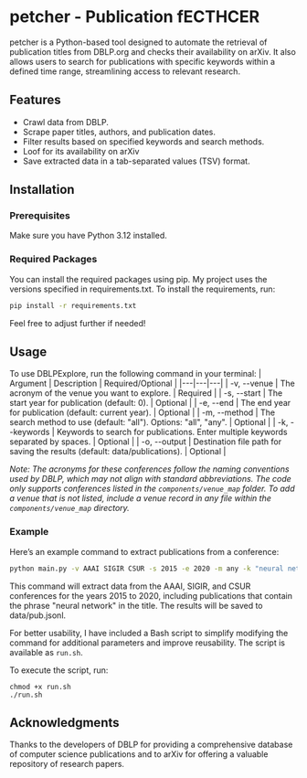 # petcher - Publication fECTHCER #

petcher is a Python-based tool designed to automate the retrieval of publication titles from DBLP.org and checks their availability on arXiv. It also allows users to search for publications with specific keywords within a defined time range, streamlining access to relevant research.

## Features

- Crawl data from DBLP.
- Scrape paper titles, authors, and publication dates.
- Filter results based on specified keywords and search methods.
- Loof for its availability on arXiv
- Save extracted data in a tab-separated values (TSV) format.

## Installation

### Prerequisites

Make sure you have Python 3.12 installed. 

### Required Packages

You can install the required packages using pip. My project uses the versions specified in requirements.txt. To install the requirements, run:
```bash
pip install -r requirements.txt
```
Feel free to adjust further if needed!

## Usage
To use DBLPExplore, run the following command in your terminal:
| Argument | Description | Required/Optional |
|---|---|---|
| -v, --venue | The acronym of the venue you want to explore. | Required |
| -s, --start | The start year for publication (default: 0). | Optional |
| -e, --end | The end year for publication (default: current year). | Optional |
| -m, --method | The search method to use (default: "all"). Options: "all", "any". | Optional |
| -k, --keywords | Keywords to search for publications. Enter multiple keywords separated by spaces. | Optional |
| -o, --output | Destination file path for saving the results (default: data/publications). | Optional |

*Note: The acronyms for these conferences follow the naming conventions used by DBLP, which may not align with standard abbreviations. The code only supports conferences listed in the `components/venue_map` folder. To add a venue that is not listed, include a venue record in any file within the `components/venue_map` directory.*

### Example
Here’s an example command to extract publications from a conference:
```bash
python main.py -v AAAI SIGIR CSUR -s 2015 -e 2020 -m any -k "neural network" -o "data/pub.jsonl"
```

This command will extract data from the AAAI, SIGIR, and CSUR conferences for the years 2015 to 2020, including publications that contain the phrase "neural network" in the title. The results will be saved to data/pub.jsonl.

For better usability, I have included a Bash script to simplify modifying the command for additional parameters and improve reusability. The script is available as `run.sh`.

To execute the script, run:
```
chmod +x run.sh
./run.sh
```

## Acknowledgments

Thanks to the developers of DBLP for providing a comprehensive database of computer science publications and to arXiv for offering a valuable repository of research papers.

